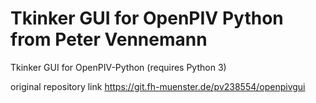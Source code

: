 # Tkinker GUI for OpenPIV Python from Peter Vennemann

Tkinker GUI for OpenPIV-Python (requires Python 3)

original repository link https://git.fh-muenster.de/pv238554/openpivgui
